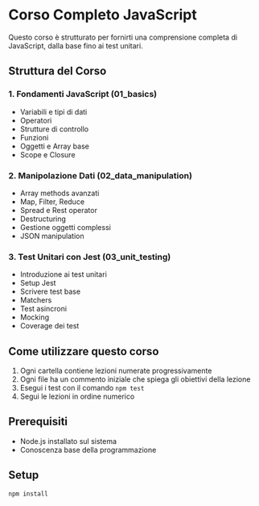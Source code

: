 # Corso Completo JavaScript

Questo corso è strutturato per fornirti una comprensione completa di JavaScript, dalla base fino ai test unitari.

## Struttura del Corso

### 1. Fondamenti JavaScript (01_basics)
- Variabili e tipi di dati
- Operatori
- Strutture di controllo
- Funzioni
- Oggetti e Array base
- Scope e Closure

### 2. Manipolazione Dati (02_data_manipulation)
- Array methods avanzati
- Map, Filter, Reduce
- Spread e Rest operator
- Destructuring
- Gestione oggetti complessi
- JSON manipulation

### 3. Test Unitari con Jest (03_unit_testing)
- Introduzione ai test unitari
- Setup Jest
- Scrivere test base
- Matchers
- Test asincroni
- Mocking
- Coverage dei test

## Come utilizzare questo corso

1. Ogni cartella contiene lezioni numerate progressivamente
2. Ogni file ha un commento iniziale che spiega gli obiettivi della lezione
3. Esegui i test con il comando `npm test`
4. Segui le lezioni in ordine numerico

## Prerequisiti
- Node.js installato sul sistema
- Conoscenza base della programmazione

## Setup
```bash
npm install
```
